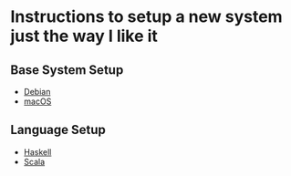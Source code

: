 # Instructions to setup a new system just the way I like it

## Base System Setup

- [Debian](instructions/systems/debian.md)
- [macOS](instructions/systems/macos.md)

## Language Setup

- [Haskell](instructions/languages/haskell.md)
- [Scala](instructions/languages/scala.md)
